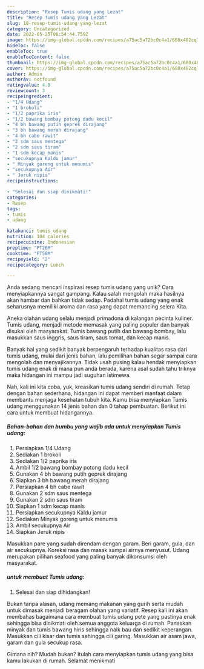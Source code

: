 ```yaml
---
description: "Resep Tumis udang yang Lezat"
title: "Resep Tumis udang yang Lezat"
slug: 18-resep-tumis-udang-yang-lezat
category: Uncategorized
date: 2022-05-25T08:54:44.759Z
image: https://img-global.cpcdn.com/recipes/a75ac5a72bc0c4a1/680x482cq70/tumis-udang-foto-resep-utama.jpg
hideToc: false
enableToc: true
enableTocContent: false
thumbnail: https://img-global.cpcdn.com/recipes/a75ac5a72bc0c4a1/680x482cq70/tumis-udang-foto-resep-utama.jpg
cover: https://img-global.cpcdn.com/recipes/a75ac5a72bc0c4a1/680x482cq70/tumis-udang-foto-resep-utama.jpg
author: Admin
authorAv: notfound
ratingvalue: 4.8
reviewcount: 3
recipeingredient:
- "1/4 Udang"
- "1 brokoli"
- "1/2 paprika iris"
- "1/2 bawang bombay potong dadu kecil"
- "4 bh bawang putih geprek dirajang"
- "3 bh bawang merah dirajang"
- "4 bh cabe rawit"
- "2 sdm saus mentega"
- "2 sdm saus tiram"
- "1 sdm kecap manis"
- "secukupnya Kaldu jamur"
- " Minyak goreng untuk menumis"
- "secukupnya Air"
- " Jeruk nipis"
recipeinstructions:

- "Selesai dan siap dinikmati!"
categories:
- Resep
tags:
- tumis
- udang

katakunci: tumis udang 
nutrition: 104 calories
recipecuisine: Indonesian
preptime: "PT26M"
cooktime: "PT58M"
recipeyield: "2"
recipecategory: Lunch

---
```





Anda sedang mencari inspirasi resep tumis udang yang unik? Cara menyiapkannya sangat gampang. Kalau salah mengolah maka hasilnya akan hambar dan bahkan tidak sedap. Padahal tumis udang yang enak seharusnya memiliki aroma dan rasa yang dapat memancing selera Kita.





Aneka olahan udang selalu menjadi primadona di kalangan pecinta kuliner. Tumis udang, menjadi metode memasak yang paling populer dan banyak disukai oleh masyarakat. Tumis bawang putih dan bawang bombay, lalu masukkan saus inggris, saus tiram, saus tomat, dan kecap manis.

Banyak hal yang sedikit banyak berpengaruh terhadap kualitas rasa dari tumis udang, mulai dari jenis bahan, lalu pemilihan bahan segar sampai cara mengolah dan menyajikannya. Tidak usah pusing kalau hendak menyiapkan tumis udang enak di mana pun anda berada, karena asal sudah tahu triknya maka hidangan ini mampu jadi suguhan istimewa.






Nah, kali ini kita coba, yuk, kreasikan tumis udang sendiri di rumah. Tetap dengan bahan sederhana, hidangan ini dapat memberi manfaat dalam membantu menjaga kesehatan tubuh kita. Kamu bisa menyiapkan Tumis udang menggunakan 14 jenis bahan dan 0 tahap pembuatan. Berikut ini cara untuk membuat hidangannya.

<!--inarticleads1-->

##### Bahan-bahan dan bumbu yang wajib ada untuk menyiapkan Tumis udang:

1. Persiapkan 1/4 Udang
1. Sediakan 1 brokoli
1. Sediakan 1/2 paprika iris
1. Ambil 1/2 bawang bombay potong dadu kecil
1. Gunakan 4 bh bawang putih geprek dirajang
1. Siapkan 3 bh bawang merah dirajang
1. Persiapkan 4 bh cabe rawit
1. Gunakan 2 sdm saus mentega
1. Gunakan 2 sdm saus tiram
1. Siapkan 1 sdm kecap manis
1. Persiapkan secukupnya Kaldu jamur
1. Sediakan  Minyak goreng untuk menumis
1. Ambil secukupnya Air
1. Siapkan  Jeruk nipis


Masukkan pare yang sudah direndam dengan garam. Beri garam, gula, dan air secukupnya. Koreksi rasa dan masak sampai airnya menyusut. Udang merupakan pilihan seafood yang paling banyak dikonsumsi oleh masyarakat. 

<!--inarticleads2-->

#####  untuk membuat Tumis udang:


1. Selesai dan siap dihidangkan!

Bukan tanpa alasan, udang memang makanan yang gurih serta mudah untuk dimasak menjadi beragam olahan yang variatif. Resep kali ini akan membahas bagaimana cara membuat tumis udang pete yang pastinya enak sehingga bisa dinikmati oleh semua anggota keluarga di rumah. Panaskan minyak dan tumis bawang hiris sehingga naik bau dan sedikit keperangan. Masukkan cili kisar dan tumis sehingga cili garing. Masukkan air asam jawa, garam dan gula secukup rasa. 

Gimana nih? Mudah bukan? Itulah cara menyiapkan tumis udang yang bisa kamu lakukan di rumah. Selamat menikmati

